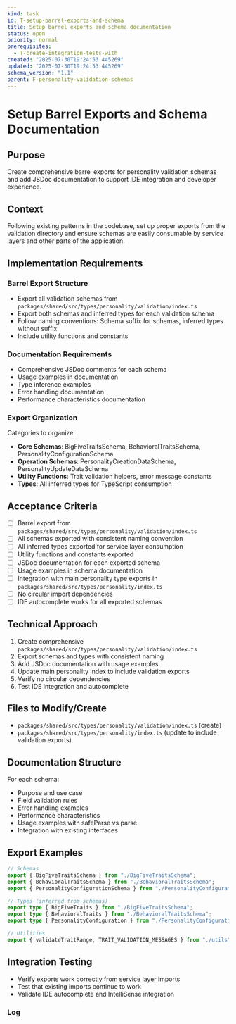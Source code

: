 ```yaml
---
kind: task
id: T-setup-barrel-exports-and-schema
title: Setup barrel exports and schema documentation
status: open
priority: normal
prerequisites:
  - T-create-integration-tests-with
created: "2025-07-30T19:24:53.445269"
updated: "2025-07-30T19:24:53.445269"
schema_version: "1.1"
parent: F-personality-validation-schemas
---
```


# Setup Barrel Exports and Schema Documentation

## Purpose

Create comprehensive barrel exports for personality validation schemas and add JSDoc documentation to support IDE integration and developer experience.

## Context

Following existing patterns in the codebase, set up proper exports from the validation directory and ensure schemas are easily consumable by service layers and other parts of the application.

## Implementation Requirements

### Barrel Export Structure

- Export all validation schemas from `packages/shared/src/types/personality/validation/index.ts`
- Export both schemas and inferred types for each validation schema
- Follow naming conventions: Schema suffix for schemas, inferred types without suffix
- Include utility functions and constants

### Documentation Requirements

- Comprehensive JSDoc comments for each schema
- Usage examples in documentation
- Type inference examples
- Error handling documentation
- Performance characteristics documentation

### Export Organization

Categories to organize:

- **Core Schemas**: BigFiveTraitsSchema, BehavioralTraitsSchema, PersonalityConfigurationSchema
- **Operation Schemas**: PersonalityCreationDataSchema, PersonalityUpdateDataSchema
- **Utility Functions**: Trait validation helpers, error message constants
- **Types**: All inferred types for TypeScript consumption

## Acceptance Criteria

- [ ] Barrel export from `packages/shared/src/types/personality/validation/index.ts`
- [ ] All schemas exported with consistent naming convention
- [ ] All inferred types exported for service layer consumption
- [ ] Utility functions and constants exported
- [ ] JSDoc documentation for each exported schema
- [ ] Usage examples in schema documentation
- [ ] Integration with main personality type exports in `packages/shared/src/types/personality/index.ts`
- [ ] No circular import dependencies
- [ ] IDE autocomplete works for all exported schemas

## Technical Approach

1. Create comprehensive `packages/shared/src/types/personality/validation/index.ts`
2. Export schemas and types with consistent naming
3. Add JSDoc documentation with usage examples
4. Update main personality index to include validation exports
5. Verify no circular dependencies
6. Test IDE integration and autocomplete

## Files to Modify/Create

- `packages/shared/src/types/personality/validation/index.ts` (create)
- `packages/shared/src/types/personality/index.ts` (update to include validation exports)

## Documentation Structure

For each schema:

- Purpose and use case
- Field validation rules
- Error handling examples
- Performance characteristics
- Usage examples with safeParse vs parse
- Integration with existing interfaces

## Export Examples

```typescript
// Schemas
export { BigFiveTraitsSchema } from "./BigFiveTraitsSchema";
export { BehavioralTraitsSchema } from "./BehavioralTraitsSchema";
export { PersonalityConfigurationSchema } from "./PersonalityConfigurationSchema";

// Types (inferred from schemas)
export type { BigFiveTraits } from "./BigFiveTraitsSchema";
export type { BehavioralTraits } from "./BehavioralTraitsSchema";
export type { PersonalityConfiguration } from "./PersonalityConfigurationSchema";

// Utilities
export { validateTraitRange, TRAIT_VALIDATION_MESSAGES } from "./utils";
```

## Integration Testing

- Verify exports work correctly from service layer imports
- Test that existing imports continue to work
- Validate IDE autocomplete and IntelliSense integration

### Log
